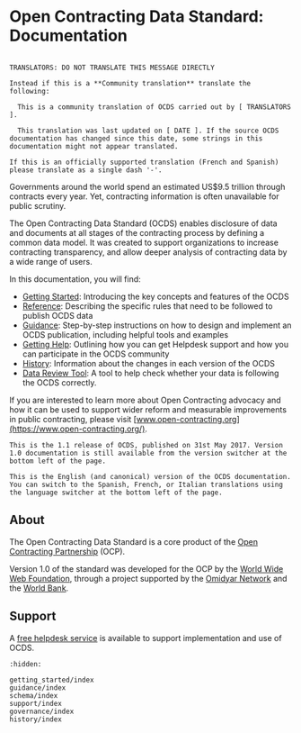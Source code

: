 Open Contracting Data Standard: Documentation
=============================================

```{localization-note}

TRANSLATORS: DO NOT TRANSLATE THIS MESSAGE DIRECTLY

Instead if this is a **Community translation** translate the following:

  This is a community translation of OCDS carried out by [ TRANSLATORS ]. 

  This translation was last updated on [ DATE ]. If the source OCDS documentation has changed since this date, some strings in this documentation might not appear translated. 

If this is an officially supported translation (French and Spanish) please translate as a single dash '-'. 
```

Governments around the world spend an estimated US$9.5 trillion through contracts every year. Yet, contracting information is often unavailable for public scrutiny.

The Open Contracting Data Standard (OCDS) enables disclosure of data and documents at all stages of the contracting process by defining a common data model. It was created to support organizations to increase contracting transparency, and allow deeper analysis of contracting data by a wide range of users.

In this documentation, you will find:

* [Getting Started](getting_started/index): Introducing the key concepts and features of the OCDS
* [Reference](schema/index): Describing the specific rules that need to be followed to publish OCDS data
* [Guidance](guidance/index): Step-by-step instructions on how to design and implement an OCDS publication, including helpful tools and examples 
* [Getting Help](support/index): Outlining how you can get Helpdesk support and how you can participate in the OCDS community
* [History](history/index): Information about the changes in each version of the OCDS 
* [Data Review Tool](https://standard.open-contracting.org/review/): A tool to help check whether your data is following the OCDS correctly. 

If you are interested to learn more about Open Contracting advocacy and how it can be used to support wider reform and measurable improvements in public contracting, please visit [www.open-contracting.org](https://www.open-contracting.org/).

```{note}
This is the 1.1 release of OCDS, published on 31st May 2017. Version 1.0 documentation is still available from the version switcher at the bottom left of the page.

This is the English (and canonical) version of the OCDS documentation. You can switch to the Spanish, French, or Italian translations using the language switcher at the bottom left of the page.
```

## About

The Open Contracting Data Standard is a core product of the [Open Contracting Partnership](http://www.open-contracting.org) (OCP). 

Version 1.0 of the standard was developed for the OCP by the [World Wide Web Foundation](http://www.webfoundation.org), through a project supported by the [Omidyar Network](http://www.omidyar.com) and the [World Bank](http://www.worldbank.org).

## Support

A [free helpdesk service](support/index) is available to support implementation and use of OCDS.

```{toctree}
:hidden:

getting_started/index
guidance/index
schema/index
support/index
governance/index
history/index
```
